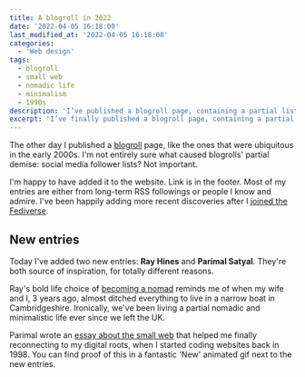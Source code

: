 ```yaml
---
title: A blogroll in 2022
date: '2022-04-05 16:18:00'
last_modified_at: '2022-04-05 16:18:08'
categories: 
  - 'Web design'
tags:
  - blogroll
  - small web
  - nomadic life
  - minimalism
  - 1990s
description: 'I’ve published a blogroll page, containing a partial list of websites and blogs I read either through RSS, the Fediverse or both.'
excerpt: 'I’ve finally published a blogroll page, containing a partial list of websites and blogs I read either through RSS, the Fediverse or both. Today, two new inspiring entries.'
---
```

The other day I published a [blogroll](/blogroll/) page, like the ones that were ubiquitous in the early 2000s. I'm not entirely sure what caused blogrolls' partial demise: social media follower lists? Not important. 

I'm happy to have added it to the website. Link is in the footer. Most of my entries are either from long-term RSS followings or people I know and admire. I've been happily adding more recent discoveries after I [joined the Fediverse](/blog/note-about-joining-mastodon/).

## New entries

Today I've added two new entries: **Ray Hines** and **Parimal Satyal**. They're both source of inspiration, for totally different reasons. 

Ray's bold life choice of [becoming a nomad](https://alongtheray.com/nomad-life/) reminds me of when my wife and I, 3 years ago, almost ditched everything to live in a narrow boat in Cambridgeshire. Ironically, we've been living a partial nomadic and minimalistic life ever since we left the UK.

Parimal wrote an [essay about the small web](https://neustadt.fr/essays/the-small-web/) that helped me finally reconnecting to my digital roots, when I started coding websites back in 1998. You can find proof of this in a fantastic 'New' animated gif next to the new entries.